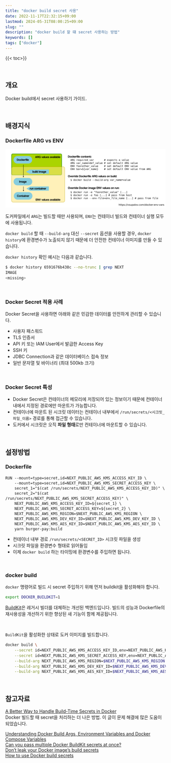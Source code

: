 ```yaml
---
title: "docker build secret 사용"
date: 2022-11-17T22:32:15+09:00
lastmod: 2024-05-31T08:00:25+09:00
slug: ""
description: "docker build 할 떄 secret 사용하는 방법"
keywords: []
tags: ["docker"]
---
```


{{< toc>}}

&nbsp;

## 개요

Docker build에서 secret 사용하기 가이드.  

&nbsp;

## 배경지식

### Dockerfile ARG vs ENV

![An overview of ARG and ENV availability.](./1.png "ARG 및 ENV 사용가능 범위에 대한 개요")

도커파일에서 `ARG`는 빌드할 때만 사용되며, `ENV`는 컨테이너 빌드와 컨테이너 실행 모두에 사용됩니다.

`docker build` 할 때 `--build-arg` 대신 `--secret` 옵션을 사용할 경우, `docker history`에 환경변수가 노출되지 않기 때문에 더 안전한 컨테이너 이미지를 만들 수 있습니다.

`docker history` 확인 예시는 다음과 같습니다.

```bash
$ docker history 6591676b438c --no-trunc | grep NEXT
IMAGE                                                                     CREATED        CREATED BY
<missing>                                                                 12 hours ago   RUN |3 NEXT_PUBLIC_AWS_KMS_REGION=ap-northeast-2 NEXT_PUBLIC_AWS_KMS_DEV_KEY_ID=arn:aws:kms:ap-northeast-2:111122223333:key/059x1xx5-0x94-44x2-97x4-4x49x5xx2x23 NEXT_PUBLIC_AWS_KMS_AES_KEY_ID=arn:aws:kms:ap-northeast-2:111122223333:key/9x4943xx-9431-45b7-b415-4x175xxxxx8x /bin/sh -c secret_1="$(cat /run/secrets/NEXT_PUBLIC_AWS_KMS_ACCESS_KEY_ID)"     secret_2="$(cat /run/secrets/NEXT_PUBLIC_AWS_KMS_SECRET_ACCESS_KEY)"     NEXT_PUBLIC_AWS_KMS_ACCESS_KEY_ID=${secret_1}     NEXT_PUBLIC_AWS_KMS_SECRET_ACCESS_KEY=${secret_2}     NEXT_PUBLIC_AWS_KMS_REGION=$NEXT_PUBLIC_AWS_KMS_REGION     NEXT_PUBLIC_AWS_KMS_DEV_KEY_ID=$NEXT_PUBLIC_AWS_KMS_DEV_KEY_ID     NEXT_PUBLIC_AWS_KMS_AES_KEY_ID=$NEXT_PUBLIC_AWS_KMS_AES_KEY_ID     yarn burger-pay:build # buildkit
```

&nbsp;

### Docker Secret 적용 사례

Docker Secret을 사용하면 아래와 같은 민감한 데이터를 안전하게 관리할 수 있습니다.

- 사용자 패스워드
- TLS 인증서
- API 키 또는 IAM User에서 발급한 Access Key
- SSH 키
- JDBC Connection과 같은 데이터베이스 접속 정보
- 일반 문자열 및 바이너리 (최대 500kb 크기)

&nbsp;

### Docker Secret 특성

- Docker Secret은 컨테이너의 메모리에 저장되어 있는 정보이기 때문에 컨테이너 내에서 지정된 경로에만 마운트가 가능합니다.
- 컨테이너에 마운트 된 시크릿 데이터는 컨테이너 내부에서 `/run/secrets/<시크릿_파일_이름>` 경로를 통해 접근할 수 있습니다.
- 도커에서 시크릿은 오직 **파일 형태**로만 컨테이너에 마운트할 수 있습니다.

&nbsp;

## 설정방법

### Dockerfile

```docker
RUN --mount=type=secret,id=NEXT_PUBLIC_AWS_KMS_ACCESS_KEY_ID \
    --mount=type=secret,id=NEXT_PUBLIC_AWS_KMS_SECRET_ACCESS_KEY \
    secret_1="$(cat /run/secrets/NEXT_PUBLIC_AWS_KMS_ACCESS_KEY_ID)" \
    secret_2="$(cat /run/secrets/NEXT_PUBLIC_AWS_KMS_SECRET_ACCESS_KEY)" \
    NEXT_PUBLIC_AWS_KMS_ACCESS_KEY_ID=${secret_1} \
    NEXT_PUBLIC_AWS_KMS_SECRET_ACCESS_KEY=${secret_2} \
    NEXT_PUBLIC_AWS_KMS_REGION=$NEXT_PUBLIC_AWS_KMS_REGION \
    NEXT_PUBLIC_AWS_KMS_DEV_KEY_ID=$NEXT_PUBLIC_AWS_KMS_DEV_KEY_ID \
    NEXT_PUBLIC_AWS_KMS_AES_KEY_ID=$NEXT_PUBLIC_AWS_KMS_AES_KEY_ID \
    yarn burger-pay:build
```

- 컨테이너 내부 경로 `/run/secrets/<SECRET_ID>` 시크릿 파일을 생성
- 시크릿 파일을 환경변수 형태로 읽어들임
- 이제 `docker build` 하는 타이밍에 환경변수를 주입하면 됩니다.

&nbsp;

### docker build

`docker` 명령어로 빌드 시 secret 주입하기 위해 먼저 buildkit을 활성화해야 합니다.

```bash
export DOCKER_BUILDKIT=1
```

[BuildKit](https://docs.docker.com/build/buildkit/)은 레거시 빌더를 대체하는 개선된 백엔드입니다. 빌드의 성능과 Dockerfile의 재사용성을 개선하기 위한 향상된 새 기능이 함께 제공됩니다.

&nbsp;

`BuildKit`을 활성화한 상태로 도커 이미지를 빌드합니다.

```bash
docker build \
    --secret id=NEXT_PUBLIC_AWS_KMS_ACCESS_KEY_ID,env=NEXT_PUBLIC_AWS_KMS_ACCESS_KEY_ID \
    --secret id=NEXT_PUBLIC_AWS_KMS_SECRET_ACCESS_KEY,env=NEXT_PUBLIC_AWS_KMS_SECRET_ACCESS_KEY \
    --build-arg NEXT_PUBLIC_AWS_KMS_REGION=$NEXT_PUBLIC_AWS_KMS_REGION \
    --build-arg NEXT_PUBLIC_AWS_KMS_DEV_KEY_ID=$NEXT_PUBLIC_AWS_KMS_DEV_KEY_ID \
    --build-arg NEXT_PUBLIC_AWS_KMS_AES_KEY_ID=$NEXT_PUBLIC_AWS_KMS_AES_KEY_ID .
```

&nbsp;

## 참고자료

[A Better Way to Handle Build-Time Secrets in Docker](https://vsupalov.com/better-docker-build-secrets/)  
Docker 빌드할 때 secret을 처리하는 더 나은 방법. 이 글이 문제 해결에 많은 도움이 되었습니다.

[Understanding Docker Build Args, Environment Variables and Docker Compose Variables](https://vsupalov.com/docker-env-vars/)  
[Can you pass multiple Docker BuildKit secrets at once?](https://stackoverflow.com/questions/73285152/can-you-pass-multiple-docker-buildkit-secrets-at-once)  
[Don’t leak your Docker image’s build secrets](https://pythonspeed.com/articles/docker-build-secrets/)  
[How to use Docker build secrets](https://gist.github.com/noelbundick/44c12b3c856e26a0521174150f75968c)
